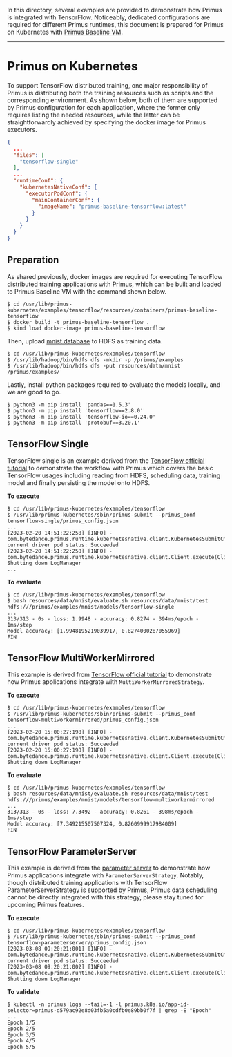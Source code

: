 In this directory, several examples are provided to demonstrate how Primus is integrated with
TensorFlow. Noticeably, dedicated configurations are required for different Primus runtimes, this
document is prepared for Primus on Kubernetes with [Primus Baseline VM](docs/primus-quickstart.md).

---

# Primus on Kubernetes

To support TensorFlow distributed training, one major responsibility of Primus is distributing both
the training resources such as scripts and the corresponding environment. As shown below, both of
them are supported by Primus configuration for each application, where the former only requires
listing the needed resources, while the latter can be straightforwardly achieved by specifying the
docker image for Primus executors.

```json
{
  ...
  "files": [
    "tensorflow-single"
  ],
  ...
  "runtimeConf": {
    "kubernetesNativeConf": {
      "executorPodConf": {
        "mainContainerConf": {
          "imageName": "primus-baseline-tensorflow:latest"
        }
      }
    }
  }
}
```

## Preparation

As shared previously, docker images are required for executing TensorFlow distributed training
applications with Primus, which can be built and loaded to Primus Baseline VM with the command shown
below.

```shell
$ cd /usr/lib/primus-kubernetes/examples/tensorflow/resources/containers/primus-baseline-tensorflow
$ docker build -t primus-baseline-tensorflow .
$ kind load docker-image primus-baseline-tensorflow
```

Then, upload [mnist database](http://yann.lecun.com/exdb/mnist/) to HDFS as training data.

```shell
$ cd /usr/lib/primus-kubernetes/examples/tensorflow
$ /usr/lib/hadoop/bin/hdfs dfs -mkdir -p /primus/examples
$ /usr/lib/hadoop/bin/hdfs dfs -put resources/data/mnist /primus/examples/
```

Lastly, install python packages required to evaluate the models locally, and we are good to go.

```shell
$ python3 -m pip install 'pandas==1.5.3'
$ python3 -m pip install 'tensorflow==2.8.0'
$ python3 -m pip install 'tensorflow-io==0.24.0'
$ python3 -m pip install 'protobuf==3.20.1'
```

## TensorFlow Single

TensorFlow single is an example derived from the [TensorFlow official tutorial](
https://www.tensorflow.org/tutorials/quickstart/beginner) to demonstrate the workflow with Primus
which covers the basic TensorFlow usages including reading from HDFS, scheduling data, training
model and finally persisting the model onto HDFS.

**To execute**

```shell
$ cd /usr/lib/primus-kubernetes/examples/tensorflow
$ /usr/lib/primus-kubernetes/sbin/primus-submit --primus_conf tensorflow-single/primus_config.json
...
[2023-02-20 14:51:22:258] [INFO] - com.bytedance.primus.runtime.kubernetesnative.client.KubernetesSubmitCmdRunner.lambda$doWaitAppCompletion$0(KubernetesSubmitCmdRunner.java:151) current driver pod status: Succeeded
[2023-02-20 14:51:22:258] [INFO] - com.bytedance.primus.runtime.kubernetesnative.client.Client.execute(Client.java:56) Shutting down LogManager
...
```

**To evaluate**

```shell
$ cd /usr/lib/primus-kubernetes/examples/tensorflow
$ bash resources/data/mnist/evaluate.sh resources/data/mnist/test hdfs:///primus/examples/mnist/models/tensorflow-single
...
313/313 - 0s - loss: 1.9948 - accuracy: 0.8274 - 394ms/epoch - 1ms/step
Model accuracy: [1.9948195219039917, 0.8274000287055969]
FIN

```

## TensorFlow MultiWorkerMirrored

This example is derived
from [TensorFlow official tutorial]( https://www.tensorflow.org/tutorials/distribute/multi_worker_with_keras)
to demonstrate how Primus applications integrate with `MultiWorkerMirroredStrategy`.

**To execute**

```shell
$ cd /usr/lib/primus-kubernetes/examples/tensorflow
$ /usr/lib/primus-kubernetes/sbin/primus-submit --primus_conf tensorflow-multiworkermirrored/primus_config.json
...
[2023-02-20 15:00:27:198] [INFO] - com.bytedance.primus.runtime.kubernetesnative.client.KubernetesSubmitCmdRunner.lambda$doWaitAppCompletion$0(KubernetesSubmitCmdRunner.java:151) current driver pod status: Succeeded
[2023-02-20 15:00:27:198] [INFO] - com.bytedance.primus.runtime.kubernetesnative.client.Client.execute(Client.java:56) Shutting down LogManager
```

**To evaluate**

```shell
$ cd /usr/lib/primus-kubernetes/examples/tensorflow
$ bash resources/data/mnist/evaluate.sh resources/data/mnist/test hdfs:///primus/examples/mnist/models/tensorflow-multiworkermirrored
...
313/313 - 0s - loss: 7.3492 - accuracy: 0.8261 - 398ms/epoch - 1ms/step
Model accuracy: [7.349215507507324, 0.8260999917984009]
FIN
```

## TensorFlow ParameterServer

This example is derived from
the [parameter server](https://www.tensorflow.org/tutorials/distribute/parameter_server_training)
to demonstrate how Primus applications integrate with `ParameterServerStrategy`. Notably, though
distributed training applications with TensorFlow ParameterServerStrategy is supported by Primus,
Primus data scheduling cannot be directly integrated with this strategy, please stay tuned for
upcoming Primus features.

**To execute**

```shell
$ cd /usr/lib/primus-kubernetes/examples/tensorflow
$ /usr/lib/primus-kubernetes/sbin/primus-submit --primus_conf tensorflow-parameterserver/primus_config.json
[2023-03-08 09:20:21:001] [INFO] - com.bytedance.primus.runtime.kubernetesnative.client.KubernetesSubmitCmdRunner.lambda$doWaitAppCompletion$0(KubernetesSubmitCmdRunner.java:151) current driver pod status: Succeeded
[2023-03-08 09:20:21:002] [INFO] - com.bytedance.primus.runtime.kubernetesnative.client.Client.execute(Client.java:56) Shutting down LogManager
```

**To validate**

```shell
$ kubectl -n primus logs --tail=-1 -l primus.k8s.io/app-id-selector=primus-d579ac92e8d03fb5a0cdfb0e89bb0f7f | grep -E "Epoch"
...
Epoch 1/5
Epoch 2/5
Epoch 3/5
Epoch 4/5
Epoch 5/5
```
